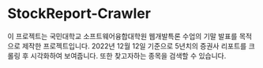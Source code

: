 # StockReport-Crawler

이 프로젝트는 국민대학교 소프트웨어융합대학원 웹개발특론 수업의 기말 발표를 목적으로 제작한 프로젝트입니다.
2022년 12월 12일 기준으로 5년치의 증권사 리포트를 크롤링 후 시각화하여 보여줍니다. 또한 찾고자하는 종목을 검색할 수 있습니다.
